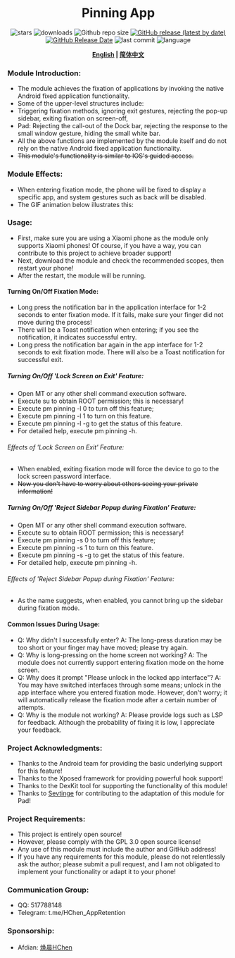 <div align="center">
<h1>Pinning App</h1>

![stars](https://img.shields.io/github/stars/HChenX/PinningApp?style=flat)
![downloads](https://img.shields.io/github/downloads/Xposed-Modules-Repo/com.hchen.pinningapp/total)
![Github repo size](https://img.shields.io/github/repo-size/HChenX/PinningApp)
[![GitHub release (latest by date)](https://img.shields.io/github/v/release/Xposed-Modules-Repo/com.hchen.pinningapp)](https://github.com/Xposed-Modules-Repo/com.hchen.pinningapp/releases)
[![GitHub Release Date](https://img.shields.io/github/release-date/Xposed-Modules-Repo/com.hchen.pinningapp)](https://github.com/Xposed-Modules-Repo/com.hchen.pinningapp/releases)
![last commit](https://img.shields.io/github/last-commit/HChenX/PinningApp?style=flat)
![language](https://img.shields.io/badge/language-java-purple)

<p><b><a href="README-en.md">English</a> | <a href="README.md">简体中文</a></b></p>
</div>

### Module Introduction:

- The module achieves the fixation of applications by invoking the native Android fixed application
  functionality.
- Some of the upper-level structures include:
- Triggering fixation methods, ignoring exit gestures, rejecting the pop-up sidebar, exiting
  fixation on screen-off,
- Pad: Rejecting the call-out of the Dock bar, rejecting the response to the small window gesture,
  hiding the small white bar.
- All the above functions are implemented by the module itself and do not rely on the native Android
  fixed application functionality.
- ~~This module's functionality is similar to IOS's guided access.~~

### Module Effects:

- When entering fixation mode, the phone will be fixed to display a specific app, and system
  gestures such as back will be disabled.
- The GIF animation below illustrates this:

### Usage:

- First, make sure you are using a Xiaomi phone as the module only supports Xiaomi phones! Of
  course, if you have a way, you can contribute to this project to achieve broader support!
- Next, download the module and check the recommended scopes, then restart your phone!
- After the restart, the module will be running.

#### Turning On/Off Fixation Mode:

- Long press the notification bar in the application interface for 1-2 seconds to enter fixation
  mode. If it fails, make sure your finger did not move during the process!
- There will be a Toast notification when entering; if you see the notification, it indicates
  successful entry.
- Long press the notification bar again in the app interface for 1-2 seconds to exit fixation mode.
  There will also be a Toast notification for successful exit.

##### Turning On/Off 'Lock Screen on Exit' Feature:

- Open MT or any other shell command execution software.
- Execute su to obtain ROOT permission; this is necessary!
- Execute pm pinning -l 0 to turn off this feature;
- Execute pm pinning -l 1 to turn on this feature.
- Execute pm pinning -l -g to get the status of this feature.
- For detailed help, execute pm pinning -h.

###### Effects of 'Lock Screen on Exit' Feature:

- When enabled, exiting fixation mode will force the device to go to the lock screen password
  interface.
- ~~Now you don't have to worry about others seeing your private information!~~

##### Turning On/Off 'Reject Sidebar Popup during Fixation' Feature:

- Open MT or any other shell command execution software.
- Execute su to obtain ROOT permission; this is necessary!
- Execute pm pinning -s 0 to turn off this feature;
- Execute pm pinning -s 1 to turn on this feature.
- Execute pm pinning -s -g to get the status of this feature.
- For detailed help, execute pm pinning -h.

###### Effects of 'Reject Sidebar Popup during Fixation' Feature:

- As the name suggests, when enabled, you cannot bring up the sidebar during fixation mode.

#### Common Issues During Usage:

- Q: Why didn't I successfully enter? A: The long-press duration may be too short or your finger may
  have moved; please try again.
- Q: Why is long-pressing on the home screen not working? A: The module does not currently support
  entering fixation mode on the home screen.
- Q: Why does it prompt "Please unlock in the locked app interface"? A: You may have switched
  interfaces through some means; unlock in the app interface where you entered fixation mode.
  However, don't worry; it will automatically release the fixation mode after a certain number of
  attempts.
- Q: Why is the module not working? A: Please provide logs such as LSP for feedback. Although the
  probability of fixing it is low, I appreciate your feedback.

### Project Acknowledgments:

- Thanks to the Android team for providing the basic underlying support for this feature!
- Thanks to the Xposed framework for providing powerful hook support!
- Thanks to the DexKit tool for supporting the functionality of this module!
- Thanks to [Sevtinge](https://github.com/Sevtinge) for contributing to the adaptation of this
  module for Pad!

### Project Requirements:

- This project is entirely open source!
- However, please comply with the GPL 3.0 open source license!
- Any use of this module must include the author and GitHub address!
- If you have any requirements for this module, please do not relentlessly ask the author; please
  submit a pull request, and I am not obligated to implement your functionality or adapt it to your
  phone!

### Communication Group:

- QQ: 517788148
- Telegram: t.me/HChen_AppRetention

### Sponsorship:

- Afdian: [焕晨HChen](https://afdian.net/a/HChen)

